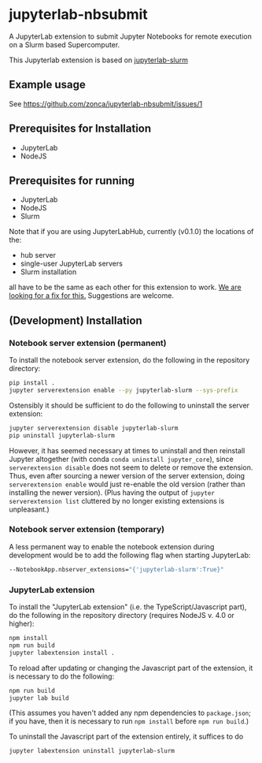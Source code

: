 # jupyterlab-nbsubmit

A JupyterLab extension to submit Jupyter Notebooks for remote execution on a Slurm based Supercomputer.

This Jupyterlab extension is based on [jupyterlab-slurm](https://github.com/NERSC/jupyterlab-slurm)

## Example usage

See https://github.com/zonca/jupyterlab-nbsubmit/issues/1

## Prerequisites for Installation

* JupyterLab
* NodeJS

## Prerequisites for running

* JupyterLab
* NodeJS
* Slurm

Note that if you are using JupyterLabHub, currently (v0.1.0) the locations of the:

- hub server
- single-user JupyterLab servers
- Slurm installation

all have to be the same as each other for this extension to work. [We are looking for a fix for this.](https://github.com/jupyterhub/jupyterlab-hub/issues/70) Suggestions are welcome.

## (Development) Installation

### Notebook server extension (permanent)
To install the notebook server extension, do the following in the repository directory:

```bash
pip install .
jupyter serverextension enable --py jupyterlab-slurm --sys-prefix
```

Ostensibly it should be sufficient to do the following to uninstall the server extension:

```bash
jupyter serverextension disable jupyterlab-slurm
pip uninstall jupyterlab-slurm
```

However, it has seemed necessary at times to uninstall and then reinstall Jupyter altogether (with conda `conda uninstall jupyter_core`), since `serverextension disable` does not seem to delete or remove the extension. Thus, even after sourcing a newer version of the server extension, doing `serverextension enable` would just re-enable the old version (rather than installing the newer version). (Plus having the output of `jupyter serverextension list` cluttered by no longer existing extensions is unpleasant.)

### Notebook server extension (temporary)
A less permanent way to enable the notebook extension during development would be to add the following flag when starting JupyterLab:

```bash
--NotebookApp.nbserver_extensions="{'jupyterlab-slurm':True}"
```

### JupyterLab extension
To install the "JupyterLab extension" (i.e. the TypeScript/Javascript part), do the following in the repository directory (requires NodeJS v. 4.0 or higher):

```bash
npm install
npm run build
jupyter labextension install .
```

To reload after updating or changing the Javascript part of the extension, it is necessary to do the following:

```bash
npm run build
jupyter lab build
```

(This assumes you haven't added any npm dependencies to `package.json`; if you have, then it is necessary to run `npm install` before `npm run build`.)

To uninstall the Javascript part of the extension entirely, it suffices to do

```bash
jupyter labextension uninstall jupyterlab-slurm
```
